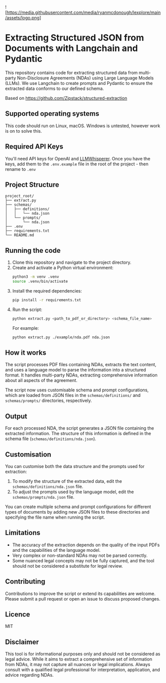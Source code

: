 ![https://media.githubusercontent.com/media/ryanmcdonough/lexplore/main/assets/logo.png]

# Extracting Structured JSON from Documents with Langchain and Pydantic

This repository contains code for extracting structured data from multi-party Non-Disclosure Agreements (NDAs) using Large Language Models (LLMs). We use Langchain to create prompts and Pydantic to ensure the extracted data conforms to our defined schema.

Based on https://github.com/Zipstack/structured-extraction

## Supported operating systems

This code should run on Linux, macOS. Windows is untested, however work is on to solve this.

## Required API Keys

You'll need API keys for OpenAI and [LLMWhisperer](https://unstract.com/llmwhisperer/). Once you have the keys, add them to the `.env.example` file in the root of the project - then rename to `.env`

## Project Structure

```
project_root/
├── extract.py
├── schemas/
│   ├── definitions/
│   │   └── nda.json
│   └── prompts/
│       └── nda.json
├── .env
├── requirements.txt
└── README.md
```

## Running the code

1. Clone this repository and navigate to the project directory.
2. Create and activate a Python virtual environment:
   ```bash
   python3 -m venv .venv
   source .venv/bin/activate
   ```
3. Install the required dependencies:
   ```bash
   pip install -r requirements.txt
   ```
4. Run the script:
   ```bash
   python extract.py <path_to_pdf_or_directory> <schema_file_name>
   ```
   For example:
   ```bash
   python extract.py ./example/nda.pdf nda.json
   ```

## How it works

The script processes PDF files containing NDAs, extracts the text content, and uses a language model to parse the information into a structured format. It handles multi-party NDAs, extracting comprehensive information about all aspects of the agreement.

The script now uses customisable schema and prompt configurations, which are loaded from JSON files in the `schemas/definitions/` and `schemas/prompts/` directories, respectively.

## Output

For each processed NDA, the script generates a JSON file containing the extracted information. The structure of this information is defined in the schema file (`schemas/definitions/nda.json`).

## Customisation

You can customise both the data structure and the prompts used for extraction:

1. To modify the structure of the extracted data, edit the `schemas/definitions/nda.json` file.
2. To adjust the prompts used by the language model, edit the `schemas/prompts/nda.json` file.

You can create multiple schema and prompt configurations for different types of documents by adding new JSON files to these directories and specifying the file name when running the script.

## Limitations

- The accuracy of the extraction depends on the quality of the input PDFs and the capabilities of the language model.
- Very complex or non-standard NDAs may not be parsed correctly.
- Some nuanced legal concepts may not be fully captured, and the tool should not be considered a substitute for legal review.

## Contributing

Contributions to improve the script or extend its capabilities are welcome. Please submit a pull request or open an issue to discuss proposed changes.

## Licence

MIT

## Disclaimer

This tool is for informational purposes only and should not be considered as legal advice. While it aims to extract a comprehensive set of information from NDAs, it may not capture all nuances or legal implications. Always consult with a qualified legal professional for interpretation, application, and advice regarding NDAs.